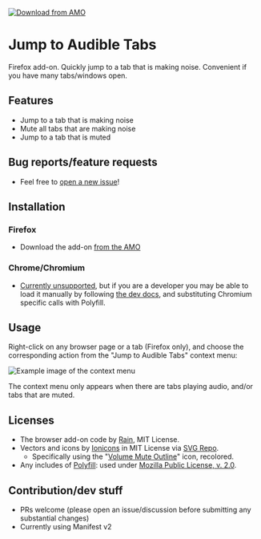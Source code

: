 [![Download from AMO](https://img.shields.io/amo/v/jump-to-audible-tabs)](https://addons.mozilla.org/en-US/firefox/addon/jump-to-audible-tabs/)

# Jump to Audible Tabs
Firefox add-on. Quickly jump to a tab that is making noise. Convenient if you have many tabs/windows open.

## Features
* Jump to a tab that is making noise
* Mute all tabs that are making noise
* Jump to a tab that is muted

## Bug reports/feature requests
* Feel free to [open a new issue](https://github.com/Rainyan/jump-to-audible-tabs/issues)!

## Installation
### Firefox
* Download the add-on [from the AMO](https://addons.mozilla.org/en-US/firefox/addon/jump-to-audible-tabs/)
### Chrome/Chromium
* [Currently unsupported](https://github.com/Rainyan/jump-to-audible-tabs/issues/1), but if you are a developer you may be able to load it manually by following [the dev docs](https://developer.chrome.com/docs/extensions/), and substituting Chromium specific calls with Polyfill.

## Usage
Right-click on any browser page or a tab (Firefox only), and choose the corresponding action from the "Jump to Audible Tabs" context menu:

![Example image of the context menu](https://user-images.githubusercontent.com/6595066/234595280-1a239852-5c34-4db2-a8c3-8a4152e7c33f.png)

The context menu only appears when there are tabs playing audio, and/or tabs that are muted.

## Licenses
* The browser add-on code by <a href="https://github.com/Rainyan">Rain</a>, MIT License.
* Vectors and icons by <a href="https://github.com/ionic-team/ionicons?ref=svgrepo.com" target="_blank">Ionicons</a> in MIT License via <a href="https://www.svgrepo.com/" target="_blank">SVG Repo</a>.
  * Specifically using the "[Volume Mute Outline](https://www.svgrepo.com/svg/326454/volume-mute-outline)" icon, recolored.
* Any includes of [Polyfill](https://github.com/mozilla/webextension-polyfill): used under [Mozilla Public License, v. 2.0](https://github.com/mozilla/webextension-polyfill/blob/master/LICENSE).

## Contribution/dev stuff
* PRs welcome (please open an issue/discussion before submitting any substantial changes)
* Currently using Manifest v2
